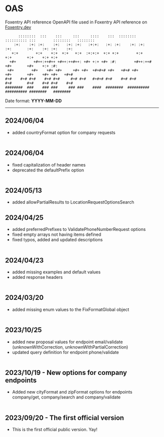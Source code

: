 # OAS
Foxentry API reference OpenAPI file used in Foxentry API reference on [Foxentry.dev](https://foxentry.dev)

 ```
       ::::::::  :::    :::     :::     ::::    :::  ::::::::  :::::::::: :::        ::::::::   :::::::: 
     :+:    :+: :+:    :+:   :+: :+:   :+:+:   :+: :+:    :+: :+:        :+:       :+:    :+: :+:    :+: 
    +:+        +:+    +:+  +:+   +:+  :+:+:+  +:+ +:+        +:+        +:+       +:+    +:+ +:+         
   +#+        +#++:++#++ +#++:++#++: +#+ +:+ +#+ :#:        +#++:++#   +#+       +#+    +:+ :#:          
  +#+        +#+    +#+ +#+     +#+ +#+  +#+#+# +#+   +#+# +#+        +#+       +#+    +#+ +#+   +#+#
#+#    #+# #+#    #+# #+#     #+# #+#   #+#+# #+#    #+# #+#        #+#       #+#    #+# #+#    #+#     
 ########  ###    ### ###     ### ###    ####  ########  ########## ########## ########   ########       
```

Date format: **YYYY-MM-DD**

***
## 2024/06/04<br>
- added countryFormat option for company requests
<br><br>


## 2024/06/04<br>
- fixed capitalization of header names
- deprecated the defaultPrefix option
<br><br>

## 2024/05/13<br>
- added allowPartialResults to LocationRequestOptionsSearch

## 2024/04/25<br>
- added preferredPrefixes to ValidatePhoneNumberRequest options
- fixed empty arrays not having items defined
- fixed typos, added and updated descriptions
<br><br>

## 2024/04/23<br>
- added missing examples and default values
- added response headers
<br><br>

## 2024/03/20<br>
- added missing enum values to the FixFormatGlobal object
<br><br>

## 2023/10/25<br>
- added new proposal values for endpoint email/validate (unknownWithCorrection, unknownWithPartialCorrection)
- updated query definition for endpoint phone/validate
<br><br>

## 2023/10/19 - New options for company endpoints <br>
- Added new cityFormat and zipFormat options for endpoints company/get, company/search and company/validate <br><br>

## 2023/09/20 - The first official version <br>
- This is the first official public version. Yay! <br><br>
